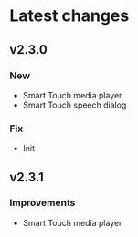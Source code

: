 # Latest changes

## v2.3.0

### New
- Smart Touch media player
- Smart Touch speech dialog

### Fix
- Init

## v2.3.1

### Improvements
- Smart Touch media player